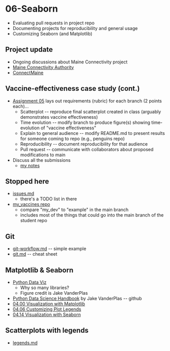 
# 06-Seaborn

* Evaluating pull requests in project repo
* Documenting projects for reproducibility and general usage
* Customizing Seaborn (and Matplotlib)

## Project update

* Ongoing discussions about Maine Connectivity project
* [Maine Connectivity Authority](https://www.maineconnectivity.org/)
* [ConnectMaine](https://www.maine.gov/connectme/about/staff)

## Vaccine-effectiveness case study (cont.)

* [Assignment 05](./assignment05.md) lays out requirements (rubric) for each branch (2 points each)...
  * Scatterplot -- reproduce final scatterplot created in class (arguably demonstrates vaccine effectiveness)
  * Time evolution -- modify branch to produce figure(s) showing time-evolution of "vaccine effectiveness"
  * Explain to general audience -- modify README.md to present results for someone coming to repo (e.g., penguins repo)
  * Reproducibility -- document reproducibility for that audience
  * Pull request -- communicate with collaborators about proposed modifications to main
* Discuss all the submissions
  * [my notes](../grades/README.md)

## Stopped here

* [issues.md](./issues.md)
  * there's a TODO list in there
* [my_vaccines repo](https://github.com/pbogden/my_vaccines/tree/my_dev/example)
  * compare "my_dev" to "example" in the main branch
  * includes most of the things that could go into the main branch of the student repo

## Git

* [git-workflow.md](./git-workflow.md) -- simple example
* [git.md](./git.md) -- cheat sheet

## Matplotlib & Seaborn

* [Python Data Viz](https://www.anaconda.com/blog/python-data-visualization-2018-why-so-many-libraries)
  * Why so many libraries?
  * Figure credit is Jake VanderPlas
* [Python Data Science Handbook](https://github.com/jakevdp/PythonDataScienceHandbook/blob/8a34a4f653bdbdc01415a94dc20d4e9b97438965/notebooks/Index.ipynb) by Jake VanderPlas -- github
* [04.00 Visualization with Matplotlib](https://github.com/jakevdp/PythonDataScienceHandbook/blob/8a34a4f653bdbdc01415a94dc20d4e9b97438965/notebooks/04.00-Introduction-To-Matplotlib.ipynb)
* [04.06 Customizing Plot Legends](https://github.com/jakevdp/PythonDataScienceHandbook/blob/8a34a4f653bdbdc01415a94dc20d4e9b97438965/notebooks/04.06-Customizing-Legends.ipynb)
* [04.14 Visualization with Seaborn](https://github.com/jakevdp/PythonDataScienceHandbook/blob/master/notebooks/04.14-Visualization-With-Seaborn.ipynb)

## Scatterplots with legends

* [legends.md](./legends.md)

